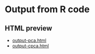 # Output from R code

## HTML preview

* [output-pca.html](http://htmlpreview.github.com/?https://github.com/variani/drift-multicomp/blob/master/output/output-pca.html)
* [output-cpca.html](http://htmlpreview.github.com/?https://github.com/variani/drift-multicomp/blob/master/output/output-cpca.html)
